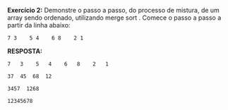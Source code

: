 **Exercício 2:** Demonstre o passo a passo, do processo de mistura, de um array sendo ordenado, utilizando merge sort . Comece o passo a passo a partir da linha abaixo:

```
7 3    5 4    6 8    2 1
```

**RESPOSTA:**

```
7   3    5   4    6   8    2   1

37  45  68  12

3457  1268

12345678
```
